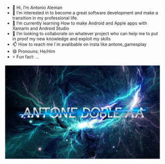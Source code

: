 - 👋 Hi, I’m Antonio Aleman
- 👀 I’m interested in to become a great software development and make a transition in my professional life.
- 🌱 I’m currently learning How to make Android and Apple apps with Xamarin and Android Studio
- 💞️ I’m looking to collaborate on whatever project who can help me to put in proof my new knowledge and exploit my skills
- 📫 How to reach me I´m avalibable on insta like antone_gamesplay
- 😄 Pronouns: He/Him
- ⚡ Fun fact: ...

![](https://github.com/AntoneAl11/AntoneAl11/blob/main/Fondo.jpeg)
<!---
AntoneAl11/AntoneAl11 is a ✨ special ✨ repository because its `README.md` (this file) appears on your GitHub profile.
You can click the Preview link to take a look at your changes.
--->
